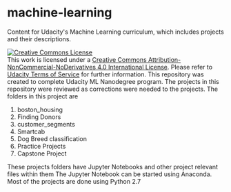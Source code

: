 # machine-learning
Content for Udacity's Machine Learning curriculum, which includes projects and their descriptions.

<a rel="license" href="http://creativecommons.org/licenses/by-nc-nd/4.0/"><img alt="Creative Commons License" style="border-width:0" src="https://i.creativecommons.org/l/by-nc-nd/4.0/88x31.png" /></a><br />This work is licensed under a <a rel="license" href="http://creativecommons.org/licenses/by-nc-nd/4.0/">Creative Commons Attribution-NonCommercial-NoDerivatives 4.0 International License</a>. Please refer to [Udacity Terms of Service](https://www.udacity.com/legal) for further information.
This repository was created to complete Udacity ML Nanodegree program.
The projects in this repository were reviewed as corrections were needed to the projects.
The folders in this project are
1. boston_housing
2. Finding Donors
3. customer_segments
4. Smartcab
5. Dog Breed classification
6. Practice Projects
7. Capstone Project 

These projects folders have Jupyter Notebooks and other project relevant files within them
The Jupyter Notebook can be started using Anaconda. Most of the projects are done using Python 2.7
